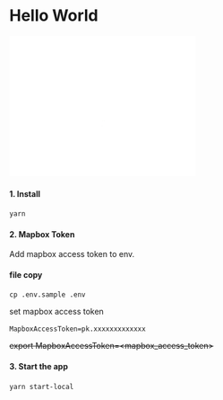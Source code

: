 # Hello World

![](./hello-world.gif)

#### 1. Install

```sh
yarn
```

#### 2. Mapbox Token

Add mapbox access token to env.

#### file copy

```
cp .env.sample .env
```

set mapbox access token

```
MapboxAccessToken=pk.xxxxxxxxxxxxx
```

~~export MapboxAccessToken=<mapbox_access_token>~~

#### 3. Start the app

```sh
yarn start-local
```
